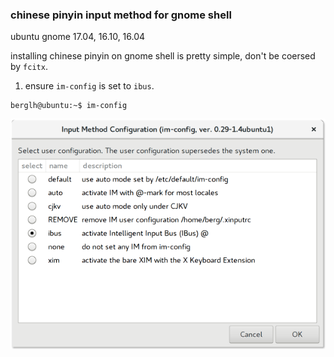 
### chinese pinyin input method for gnome shell
ubuntu gnome 17.04, 16.10, 16.04

installing chinese pinyin on gnome shell is pretty simple, don't be coersed by `fcitx`.

1. ensure `im-config` is set to `ibus`.
```
berglh@ubuntu:~$ im-config
```
![pinyin-ibus-im-config](../images/pinyin-im-config.png)
